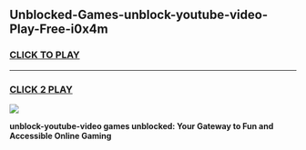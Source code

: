
## Unblocked-Games-unblock-youtube-video-Play-Free-i0x4m
<h3>
<a href="https://premium76.site?title=unblock-youtube-video&ref=20M">CLICK TO PLAY</a></h3>
<hr>

<h3>
<a href="https://premium76.site?title=unblock-youtube-video&ref=20M">CLICK 2 PLAY</a>
  
</h3>

<a href="https://premium76.site?title=unblock-youtube-video&ref=19M"><img src="https://clearcache.store/games.png"></a>


**unblock-youtube-video games unblocked: Your Gateway to Fun and Accessible Online Gaming**
